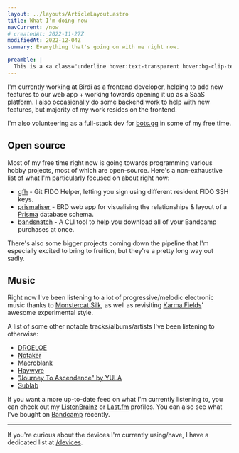 ```yaml
---
layout: ../layouts/ArticleLayout.astro
title: What I'm doing now
navCurrent: /now
# createdAt: 2022-11-27Z
modifiedAt: 2022-12-04Z
summary: Everything that's going on with me right now.

preamble: |
  This is a <a class="underline hover:text-transparent hover:bg-clip-text hover:bg-gradient-to-r hover:from-[#f0f] hover:to-[#0ff]" href="https://nownownow.com/about">now</a> page.
---
```


I'm currently working at Birdi as a frontend developer, helping to add new
features to our web app + working towards opening it up as a SaaS platform. I
also occasionally do some backend work to help with new features, but majority
of my work resides on the frontend.

I'm also volunteering as a full-stack dev for [bots.gg](https://bots.gg) in some
of my free time.

<!-- I recently lead a merge of a few of our internal tools to help facilitate an overhaul of our approval process. -->

## Open source

Most of my free time right now is going towards programming various hobby
projects, most of which are open-source. Here's a non-exhaustive list of what
I'm particularly focused on about right now:

- [gfh](https://github.com/Ovyerus/gfh) - Git FIDO Helper, letting you sign
  using different resident FIDO SSH keys.
- [prismaliser](https://github.com/Ovyerus/prismaliser) - ERD web app for
  visualising the relationships & layout of a [Prisma](https://www.prisma.io/)
  database schema.
- [bandsnatch](https://github.com/Ovyerus/bandsnatch) - A CLI tool to help you
  download all of your Bandcamp purchases at once.

There's also some bigger projects coming down the pipeline that I'm especially
excited to bring to fruition, but they're a pretty long way out sadly.

## Music

Right now I've been listening to a lot of progressive/melodic electronic music
thanks to [Monstercat Silk](https://www.youtube.com/@monstercatsilk), as well as
revisiting [Karma Fields](https://www.youtube.com/@karmafieldsyoutube)' awesome
experimental style.

A list of some other notable tracks/albums/artists I've been listening to
otherwise:

- [DROELOE](https://www.youtube.com/@DROELOE)
- [Notaker](https://www.youtube.com/@NotakerMusic)
- [Macroblank](https://www.youtube.com/@macroblank)
- [Haywyre](https://www.youtube.com/@haywyremusic)
- ["Journey To Ascendence" by YULA](https://soundcloud.com/officialyula/sets/journeytoascendance)
- [Sublab](https://www.youtube.com/@Sublab)

If you want a more up-to-date feed on what I'm currently listening to, you can
check out my [ListenBrainz](https://listenbrainz.org/user/Ovyerus) or
[Last.fm](https://www.last.fm/user/Ovyerus) profiles. You can also see what I've
bought on [Bandcamp](https://bandcamp.com/ovyerus) recently.

---

If you're curious about the devices I'm currently using/have, I have a dedicated
list at [/devices](/devices).
